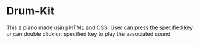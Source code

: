 # Drum-Kit
This a piano made using HTML and CSS. User can press the specified key or can double click on specified key to play the associated sound
